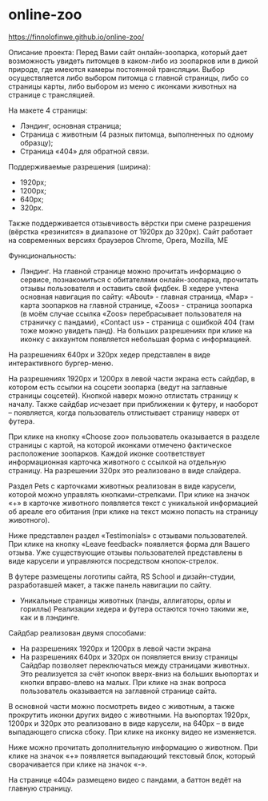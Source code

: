 # online-zoo

https://finnolofinwe.github.io/online-zoo/

Описание проекта:
Перед Вами сайт онлайн-зоопарка, который дает возможность увидеть питомцев в каком-либо из зоопарков или в дикой природе, где имеются камеры постоянной трансляции. Выбор осуществляется либо выбором питомца с главной страницы, либо со страницы карты, либо выбором из меню с иконками животных на странице с трансляцией.

На макете 4 страницы:

-	Лэндинг, основная страница;
-	Страница с животным (4 разных питомца, выполненных по одному образцу);
-	Страница «404» для обратной связи.

Поддерживаемые разрешения (ширина):

-	1920px;
-	1200px;
-	640px;
-	320px.

Также поддерживается отзывчивость вёрстки при смене разрешения (вёрстка «резинится» в диапазоне от 1920рх до 320рх).
Сайт работает на современных версиях браузеров Chrome, Opera, Mozilla, ME

Функциональность:

- Лэндинг.
На главной странице можно прочитать информацию о сервисе, познакомиться с обитателями онлайн-зоопарка, прочитать отзывы пользователя и оставить свой фидбек.
В хедере учтена основная навигация по сайту: «About» - главная страница, «Map» - карта зоопарков на главной странице, «Zoos» - страница зоопарка (в моём случае ссылка «Zoos» перебрасывает пользователя на страничку с пандами), «Contact us» - страница с ошибкой 404 (там тоже можно увидеть панд). На больших разрешениях при клике на иконку с аккаунтом появляется небольшая форма с информацией.

На разрешениях 640рх и 320рх хедер представлен в виде интерактивного бургер-меню.

На разрешениях 1920рх и 1200рх в левой части экрана есть сайдбар, в котором есть ссылки на соцсети зоопарка (ведут на заглавные страницы соцсетей). Кнопкой наверх можно отлистать страницу к началу. Также сайдбар исчезает при приближении к футеру, и наоборот – появляется, когда пользователь отлистывает страницу наверх от футера.

При клике на кнопку «Choose zoo» пользователь оказывается в разделе страницы с картой, на которой иконками отмечено фактическое расположение зоопарков. Каждой иконке соответствует информационная карточка животного с ссылкой на отдельную страницу. На разрешении 320px это реализовано в виде слайдера.

Раздел Pets с карточками животных реализован в виде карусели, которой можно управлять кнопками-стрелками. При клике на значок «+» в карточке животного появляется текст с уникальной информацией об ареале его обитания (при клике на текст можно попасть на страницу животного).

Ниже представлен раздел «Testimonials» с отзывами пользователей. При клике на кнопку «Leave feedback» появляется форма для Вашего отзыва. Уже существующие отзывы пользователей представлены в виде карусели и управляются посредством кнопок-стрелок.

В футере размещены логотипы сайта, RS School и дизайн-студии, разработавшей макет, а также панель навигации по сайту.

- Уникальные страницы животных (панды, аллигаторы, орлы и гориллы)
Реализации хедера и футера остаются точно такими же, как и в лэндинге.

Сайдбар реализован двумя способами:
- На разрешениях 1920рх и 1200рх в левой части экрана
- На разрешениях 640рх и 320рх он появляется внизу страницы
Сайдбар позволяет переключаться между страницами животных. Это реализуется за счёт кнопок вверх-вниз на больших вьюпортах и кнопки вправо-влево на малых.
При клике на знак вопроса пользователь оказывается на заглавной странице сайта.

В основной части можно посмотреть видео с животным, а также прокрутить иконки других видео с животными. На вьюпортах 1920px, 1200px и 320px это реализовано в виде карусели, на 640рх – в виде выпадающего списка сбоку. При клике на иконку видео не изменяется.

Ниже можно прочитать дополнительную информацию о животном. При клике на значок «+» появляется выпадающий текстовый блок, который сворачивается при клике на значок «-».

На странице «404» размещено видео с пандами, а баттон ведёт на главную страницу.
